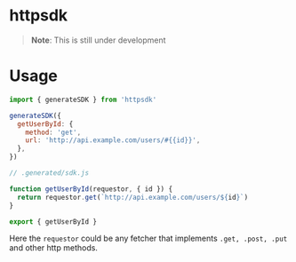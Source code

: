 # httpsdk

> **Note**: This is still under development

# Usage

```js
import { generateSDK } from 'httpsdk'

generateSDK({
  getUserById: {
    method: 'get',
    url: 'http://api.example.com/users/#{{id}}',
  },
})

// .generated/sdk.js

function getUserById(requestor, { id }) {
  return requestor.get(`http://api.example.com/users/${id}`)
}

export { getUserById }
```

Here the `requestor` could be any fetcher that implements `.get, .post, .put`
and other http methods.
